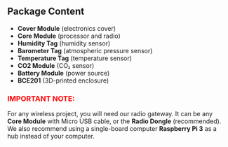 ## Package Content

* **Cover Module** (electronics cover)
* **Core Module** (processor and radio)
* **Humidity Tag** (humidity sensor)
* **Barometer Tag** (atmospheric pressure sensor)
* **Temperature Tag** (temperature sensor)
* **CO2 Module** (CO₂ sensor)
* **Battery Module** (power source)
* **BCE201** (3D-printed enclosure)

### <span style="color: #ff0000;">IMPORTANT NOTE:</span>

For any wireless project, you will need our radio gateway. It can be any **Core Module** with Micro USB cable, or the **Radio Dongle** (recommended). We also recommend using a single-board computer **Raspberry Pi 3** as a hub instead of your computer.
